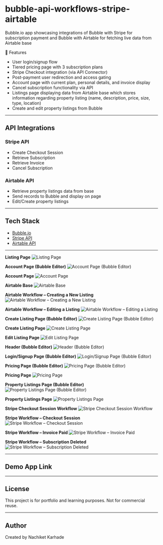 # bubble-api-workflows-stripe-airtable
Bubble.io app showcasing integrations of Bubble with Stripe for subscription payment and Bubble with Airtable for fetching live data from Airtable base

🔧 Features

- User login/signup flow
- Tiered pricing page with 3 subscription plans
- Stripe Checkout integration (via API Connector)
- Post-payment user redirection and access gating
- Account page with current plan, personal details, and invoice display
- Cancel subscription functionality via API
- Listings page displaying data from Airtable base which stores information regarding property listing (name, description, price, size, type, location)
- Create and edit property listings from Bubble

---

## API Integrations

### Stripe API
- Create Checkout Session
- Retrieve Subscription
- Retrieve Invoice
- Cancel Subscription

### Airtable API
- Retrieve property listings data from base
- Send records to Bubble and display on page
- Edit/Create property listings

---

## Tech Stack
- [Bubble.io](https://bubble.io/)
- [Stripe API](https://stripe.com/docs/api)
- [Airtable API](https://airtable.com/api)

---

**Listing Page**
![Listing Page](screenshots/Create%20Listing%20Page.png)

**Account Page (Bubble Editor)**
![Account Page (Bubble Editor)](screenshots/Account%20Page%20(Bubble%20Editor).png)

**Account Page**
![Account Page](screenshots/Account%20Page.png)

**Airtable Base**
![Airtable Base](screenshots/Airtable%20Base%20.png)

**Airtable Workflow – Creating a New Listing**
![Airtable Workflow – Creating a New Listing](screenshots/Airtable%20Workflow%20(Creating%20a%20new%20listing).png)

**Airtable Workflow – Editing a Listing**
![Airtable Workflow – Editing a Listing](screenshots/Airtable%20Workflow%20(Editing%20a%20listing).png)

**Create Listing Page (Bubble Editor)**
![Create Listing Page (Bubble Editor)](screenshots/Create%20Listing%20Page%20(Bubble%20Editor).png)

**Create Listing Page**
![Create Listing Page](screenshots/Create%20Listing%20Page.png)

**Edit Listing Page**
![Edit Listing Page](screenshots/Edit%20Listing%20Page.png)

**Header (Bubble Editor)**
![Header (Bubble Editor)](screenshots/Header%20(Bubble%20Editor).png)

**Login/Signup Page (Bubble Editor)**
![Login/Signup Page (Bubble Editor)](screenshots/Login_Signup%20Page%20(Bubble%20Editor).png)

**Pricing Page (Bubble Editor)**
![Pricing Page (Bubble Editor)](screenshots/Pricing%20Page%20(Bubble%20Editor).png)

**Pricing Page**
![Pricing Page](screenshots/Pricing%20Page.png)

**Property Listings Page (Bubble Editor)**
![Property Listings Page (Bubble Editor)](screenshots/Property%20Listings%20Page%20(Bubble%20Editor).png)

**Property Listings Page**
![Property Listings Page](screenshots/Property%20Listings%20Page.png)

**Stripe Checkout Session Workflow**
![Stripe Checkout Session Workflow](screenshots/Stripe%20Checkout%20Session%20Workflow.png)

**Stripe Workflow – Checkout Session**
![Stripe Workflow – Checkout Session](screenshots/Stripe%20Workflow%20(checkout-session).png)

**Stripe Workflow – Invoice Paid**
![Stripe Workflow – Invoice Paid](screenshots/Stripe%20Workflow%20(invoice-paid).png)

**Stripe Workflow – Subscription Deleted**
![Stripe Workflow – Subscription Deleted](screenshots/Stripe%20Workflow%20(subscription-deleted).png)

---

## Demo App Link

---

## License
This project is for portfolio and learning purposes. Not for commercial reuse.

---

## Author
Created by Nachiket Karhade
